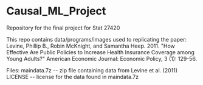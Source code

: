 # Causal_ML_Project
Repository for the final project for Stat 27420

This repo contains data/programs/images used to replicating the paper:
  Levine, Phillip B., Robin McKnight, and Samantha Heep. 2011. "How Effective Are Public Policies 
  to Increase Health Insurance Coverage among Young Adults?" American Economic Journal: Economic Policy, 3 (1): 129-56.

Files:
  maindata.7z -- zip file containing data from Levine et al. (2011)
  LICENSE -- license for the data found in maindata.7z
